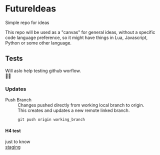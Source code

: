 # FutureIdeas
Simple repo for ideas

This repo will be used as a "canvas" for general ideas, without a specific code language preference,
so it might have things in Lua, Javascript, Python or some other language.

## Tests
Will aslo help testing github worflow.
<br/>:ocean::whale:

### Updates
<dl>
  <dt>Push Branch</dt>
  <dd>Changes pushed directly from working local branch to origin.<br>This creates and updates a new remote linked branch.</dd>
  <dd>
  
  `git push origin working_branch`
  </dd>
</dl>

#### H4 test
just to know
<br>
[staging](https://staging.placeit.net)